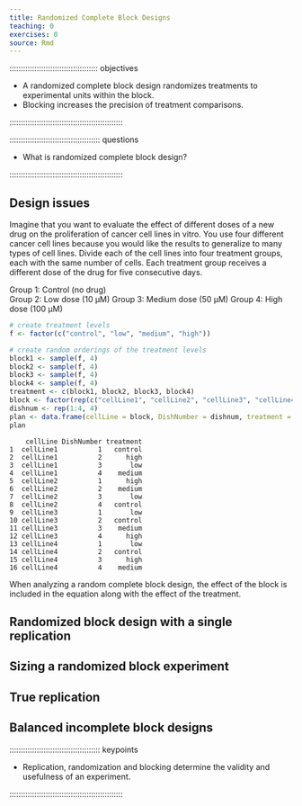 ```yaml
---
title: Randomized Complete Block Designs
teaching: 0
exercises: 0
source: Rmd
---
```


::::::::::::::::::::::::::::::::::::::: objectives

- A randomized complete block design randomizes treatments to experimental units within the block.
- Blocking increases the precision of treatment comparisons.

::::::::::::::::::::::::::::::::::::::::::::::::::

:::::::::::::::::::::::::::::::::::::::: questions

- What is randomized complete block design?

::::::::::::::::::::::::::::::::::::::::::::::::::



## Design issues

Imagine that you want to evaluate the effect of different
doses of a new drug on the proliferation of cancer cell lines in vitro. You use
four different cancer cell lines because you would like the results to
generalize to many types of cell lines. Divide each of the cell lines into four
treatment groups, each with the same number of cells. Each treatment group
receives a different dose of the drug for five consecutive days.

Group 1: Control (no drug)  
Group 2: Low dose (10 μM)
Group 3: Medium dose (50 μM)
Group 4: High dose (100 μM)


```r
# create treatment levels
f <- factor(c("control", "low", "medium", "high"))

# create random orderings of the treatment levels
block1 <- sample(f, 4)
block2 <- sample(f, 4)
block3 <- sample(f, 4)
block4 <- sample(f, 4)
treatment <- c(block1, block2, block3, block4)
block <- factor(rep(c("cellLine1", "cellLine2", "cellLine3", "cellLine4"), each = 4))
dishnum <- rep(1:4, 4)
plan <- data.frame(cellLine = block, DishNumber = dishnum, treatment = treatment)
plan
```

```{.output}
    cellLine DishNumber treatment
1  cellLine1          1   control
2  cellLine1          2      high
3  cellLine1          3       low
4  cellLine1          4    medium
5  cellLine2          1      high
6  cellLine2          2    medium
7  cellLine2          3       low
8  cellLine2          4   control
9  cellLine3          1       low
10 cellLine3          2   control
11 cellLine3          3    medium
12 cellLine3          4      high
13 cellLine4          1       low
14 cellLine4          2   control
15 cellLine4          3      high
16 cellLine4          4    medium
```

When analyzing a random complete block design, the effect of the block is
included in the equation along with the effect of the treatment.

## Randomized block design with a single replication

## Sizing a randomized block experiment

## True replication

## Balanced incomplete block designs



:::::::::::::::::::::::::::::::::::::::: keypoints

- Replication, randomization and blocking determine the validity and usefulness of an experiment.

::::::::::::::::::::::::::::::::::::::::::::::::::



